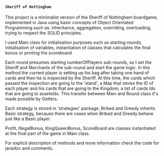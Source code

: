 #### `Sheriff of Nottingham`
This project is a minimalist version of the Sheriff of Nottingham boardgame,
implemented in Java using basic concepts of Object Orientated Programming such
as: inheritance, aggregation, overriding, overloading, trying to respect the
SOLID principles.

I used Main class for initialisation purposes such as starting rounds,
initialisation of variables, instantiation of classes that calculates the
final bonus or printing the scoreboard. 

Each round presumes starting numberOfPlayers sub-rounds, so I set the Sheriff
and Merchants of the sub-round and start the game logic. In this method the
current player is setting up his bag after taking one hand of cards and then
he is inspected by the Sheriff. At this time, the cards which passed the
inspection are going to the 'stand', a Map that stores the ID of each player
and his cards that are going to the Kingdom, a list of cards Ids that are
going to assetsIds. This transfer between Main and Round class it's made
possible by Getters.

Each strategy is stored in 'strategies' package, Bribed and Greedy inherits
Basic strategy, because there are cases when Bribed and Greedy behave just
like a Basic player.

Profit, IllegalBonus, KingQueenBonus, ScoreBoard are classes instantiated at
the final part of the game in Main class. 

For explicit description of methods and more information check the code for
javadoc and comments. 
  